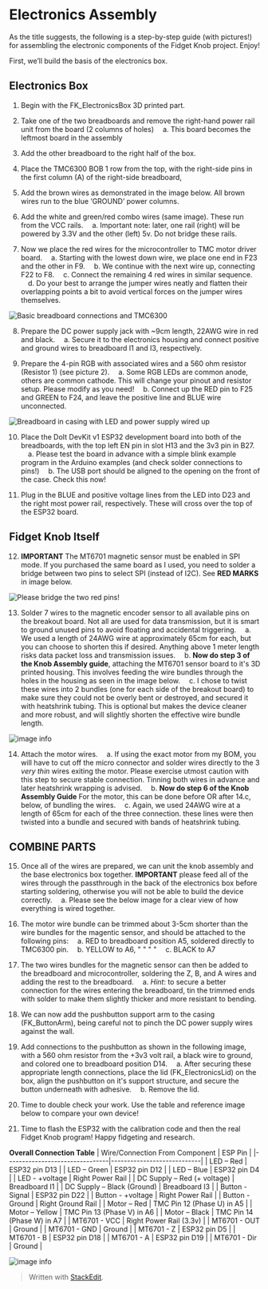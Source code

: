 ﻿# Electronics Assembly
As the title suggests, the following is a step-by-step guide (with pictures!) for assembling the electronic components of the Fidget Knob project. Enjoy!

First, we’ll build the basis of the electronics box.
## Electronics Box

1.  Begin with the FK_ElectronicsBox 3D printed part.

2.  Take one of the two breadboards and remove the right-hand power rail unit from the board (2 columns of holes)
&emsp;a. This board becomes the leftmost board in the assembly

3.  Add the other breadboard to the right half of the box.

4.  Place the TMC6300 BOB 1 row from the top, with the right-side pins in the first column (A) of the right-side breadboard,

5.  Add the brown wires as demonstrated in the image below. All brown wires run to the blue ‘GROUND’ power columns.

6.  Add the white and green/red combo wires (same image). These run from the VCC rails.
&emsp;a. Important note: later, one rail (right) will be powered by 3.3V and the other (left) 5v. Do not bridge these rails.

7.  Now we place the red wires for the microcontroller to TMC motor driver board.
&emsp;a. Starting with the lowest down wire, we place one end in F23 and the other in F9.
&emsp;b. We continue with the next wire up, connecting F22 to F8.
&emsp;c. Connect the remaining 4 red wires in similar sequence.
&emsp;d. Do your best to arrange the jumper wires neatly and flatten their overlapping points a bit to avoid vertical forces on the jumper wires themselves.

![Basic breadboard connections and TMC6300](./Pictures/ElectronicsPics/Electronics_Fig1.jpg)

8.  Prepare the DC power supply jack with ~9cm length, 22AWG wire in red and black.
&emsp;a. Secure it to the electronics housing and connect positive and ground wires to breadboard I1 and I3, respectively.

9.  Prepare the 4-pin RGB with associated wires and a 560 ohm resistor (Resistor 1) (see picture 2).
&emsp;a. Some RGB LEDs are common anode, others are common cathode. This will change your pinout and resistor setup. Please modify as you need!
&emsp;b. Connect up the RED pin to F25 and GREEN to F24, and leave the positive line and BLUE wire unconnected.

![Breadboard in casing with LED and power supply wired up](./Pictures/ElectronicsPics/Electronics_Fig3.jpg) 

10.  Place the DoIt DevKit v1 ESP32 development board into both of the breadboards, with the top left EN pin in slot H13 and the 3v3 pin in B27.
&emsp;a. Please test the board in advance with a simple blink example program in the Arduino examples (and check solder connections to pins!)
&emsp;b. The USB port should be aligned to the opening on the front of the case. Check this now!

11.  Plug in the BLUE and positive voltage lines from the LED into D23 and the right most power rail, respectively. These will cross over the top of the ESP32 board.

## Fidget Knob Itself

12. **IMPORTANT** The MT6701 magnetic sensor must be enabled in SPI mode. If you purchased the same board as I used, you need to solder a bridge between two pins to select SPI (instead of I2C). See **RED MARKS** in image below.

![Please bridge the two red pins!](./Pictures/ElectronicsPics/Electronics_Bridge.png) 
 
13. Solder 7 wires to the magnetic encoder sensor to all available pins on the breakout board. Not all are used for data transmission, but it is smart to ground unused pins to avoid floating and accidental triggering.
&emsp;a. We used a length of 24AWG wire at approximately 65cm for each, but you can choose to shorten this if desired. Anything above 1 meter length risks data packet loss and transmission issues.
&emsp;b. **Now do step 3 of the Knob Assembly guide**, attaching the MT6701 sensor board to it's 3D printed housing. This involves feeding the wire bundles through the holes in the housing as seen in the image below.
&emsp;c. I chose to twist these wires into 2 bundles (one for each side of the breakout board) to make sure they could not be overly bent or destroyed, and secured it with heatshrink tubing. This is optional but makes the device cleaner and more robust, and will slightly shorten the effective wire bundle length.

![image info](./Pictures/ElectronicsPics/Electronics_Fig2.jpg)    

14.  Attach the motor wires.
&emsp;a. If using the exact motor from my BOM, you will have to cut off the micro connector and solder wires directly to the 3 *very thin* wires exiting the motor. Please exercise utmost caution with this step to secure stable connection. Tinning both wires in advance and later heatshrink wrapping is advised.
&emsp;b. **Now do step 6 of the Knob Assembly Guide** For the motor, this can be done before OR after 14.c, below, of bundling the wires.
&emsp;c. Again, we used 24AWG wire at a length of 65cm for each of the three connection. these lines were then twisted into a bundle and secured with bands of heatshrink tubing.
   
 ## COMBINE PARTS ##  
15.  Once all of the wires are prepared, we can unit the knob assembly and the base electronics box together. **IMPORTANT** please feed all of the wires through the passthrough in the back of the electronics box before starting soldering, otherwise you will not be able to build the device correctly.
&emsp;a. Please see the below image for a clear view of how everything is wired together.

16. The motor wire bundle can be trimmed about 3-5cm shorter than the wire bundles for the magentic sensor, and should be attached to the following pins:
&emsp;a. RED to breadboard position A5, soldered directly to TMC6300 pin.
&emsp;b. YELLOW to A6, "	"	"	"
&emsp;c. BLACK to A7

17. The two wires bundles for the magnetic sensor can then be added to the breadboard and microcontroller, soldering the Z, B, and A wires and adding the rest to the breadboard.
&emsp;a. *Hint*: to secure a better connection for the wires entering the breadboard, tin the trimmed ends with solder to make them slightly thicker and more resistant to bending.

18. We can now add the pushbutton support arm to the casing (FK_ButtonArm), being careful not to pinch the DC power supply wires against the wall.

19. Add connections to the pushbutton as shown in the following image, with a 560 ohm resistor from the +3v3 volt rail, a black wire to ground, and colored one to breadboard position D14.
&emsp;a. After securing these appropriate length connections, place the lid (FK_ElectronicsLid) on the box, align the pushbutton on it's support structure, and secure the button underneath with adhesive.
&emsp;b. Remove the lid.

20. Time to double check your work. Use the table and reference image below to compare your own device!

21. Time to flash the ESP32 with the calibration code and then the real Fidget Knob program! Happy fidgeting and research.
    
**Overall Connection Table**
| Wire/Connection From Component | ESP Pin                    |
|--------------------------------|----------------------------|
| LED – Red                      | ESP32 pin D13              |
| LED – Green                    | ESP32 pin D12              |
| LED – Blue                     | ESP32 pin D4               |
| LED - +voltage                 | Right Power Rail           |
| DC Supply – Red (+ voltage)    | Breadboard I1              |
| DC Supply – Black (Ground)     | Breadboard I3              |
| Button - Signal                | ESP32 pin D22              |
| Button - +voltage              | Right Power Rail           |
| Button - Ground                | Right Ground Rail          |
| Motor – Red                    | TMC Pin 12 (Phase U) in A5 |
| Motor – Yellow                 | TMC Pin 13 (Phase V) in A6 |
| Motor – Black                  | TMC Pin 14 (Phase W) in A7 |
| MT6701 - VCC                   | Right Power Rail (3.3v)    |
| MT6701 - OUT                   | Ground                     |
| MT6701 - GND                   | Ground                     |
| MT6701 - Z                     | ESP32 pin D5               |
| MT6701 - B                     | ESP32 pin D18              |
| MT6701 - A                     | ESP32 pin D19              |
| MT6701 - Dir                   | Ground                     |

![image info](./Pictures/ElectronicsPics/Electronics_Fig4.jpg)   

> Written with [StackEdit](https://stackedit.io/).

